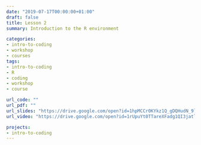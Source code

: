 ```yaml
---
date: "2019-07-17T00:00:00+01:00"
draft: false
title: Lesson 2
summary: Introduction to the R environment

categories:
- intro-to-coding
- workshop
- courses
tags:
- intro-to-coding
- R
- coding
- workshop
- course

url_code: ""
url_pdf: ""
url_slides: "https://drive.google.com/open?id=1hpMCCr0KYkz1Q_gDQHudN_9lyl5I6b_g"
url_video: "https://drive.google.com/open?id=1rUpuYt0TTareXFadg1QI3jatlakz6AM0"

projects:
- intro-to-coding
---
```

